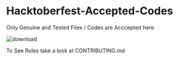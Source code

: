 # Hacktoberfest-Accepted-Codes
Only Genuine and Tested Files / Codes are Acccepted here 


![download](https://user-images.githubusercontent.com/115144904/194507912-31c4d3ed-fb64-4402-b5a9-328364a673f8.jpg)

To See Rules take a look at CONTRIBUTING.md

